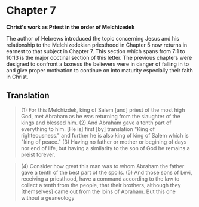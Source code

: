 # Chapter 7

**Christ's work as Priest in the order of Melchizedek**

The author of Hebrews introduced the topic concerning Jesus and his relationship to the Melchizedekian priesthood in Chapter 5 now returns in earnest to that subject in Chapter 7. This section which spans from 7:1 to 10:13 is the major doctinal section of this letter. The previous chapters were designed to confront a laxness the believers were in danger of falling in to and give proper motivation to continue on into maturity especially their faith in Christ.

## Translation

> (1) For this Melchizdek, king of Salem [and] priest of the most high God, met Abraham as he was returning from the slaughter of the kings and blessed him. (2) And Abraham gave a tenth part of everything to him. [He is] first [by] translation "King of righteousness." and further he is also king of king of Salem which is "king of peace." (3) Having no father or mother or begining of days nor end of life, but having a similarity to the son of God he remains a preist forever.

> (4) Consider how great this man was to whom Abraham the father gave a tenth of the best part of the spoils. (5) And those sons of Levi, receiving a priesthood, have a command according to the law to collect a tenth from the people, that their brothers, although they [themselves] came out from the loins of Abraham. But this one without a geaneology 
